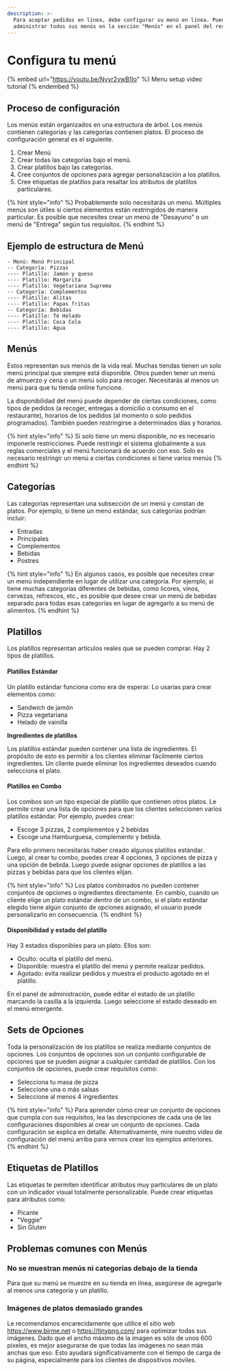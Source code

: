 ```yaml
---
description: >-
  Para aceptar pedidos en línea, debe configurar su menú en línea. Puede crear y
  administrar todos sus menús en la sección "Menús" en el panel del restaurante.
---
```


# Configura tu menú

{% embed url="https://youtu.be/Nyyr2vwB1Io" %}
Menu setup video tutorial
{% endembed %}

## Proceso de configuración

Los menús están organizados en una estructura de árbol. Los menús contienen categorías y las categorías contienen platos. El proceso de configuración general es el siguiente.

1. Crear Menú
2. Crear todas las categorías bajo el menú.
3. Crear platillos bajo las categorías.
4. Cree conjuntos de opciones para agregar personalización a los platillos.
5. Cree etiquetas de platillos para resaltar los atributos de platillos particulares.

{% hint style="info" %}
Probablemente solo necesitarás un menú. Múltiples menús son útiles si ciertos elementos están restringidos de manera particular. Es posible que necesites crear un menú de "Desayuno" o un menú de "Entrega" según tus requisitos.
{% endhint %}

## Ejemplo de estructura de Menú

```
- Menú: Menú Principal
-- Categoría: Pizzas
---- Platillo: Jamón y queso
---- Platillo: Margarita
---- Platillo: Vegetariana Suprema
-- Categoría: Complementos
---- Platillo: Alitas
---- Platillo: Papas fritas
-- Categoría: Bebidas
---- Platillo: Té Helado
---- Platillo: Coca Cola
---- Platillo: Agua
```

## Menús

Estos representan sus menús de la vida real. Muchas tiendas tienen un solo menú principal que siempre está disponible. Otros pueden tener un menú de almuerzo y cena o un menú solo para recoger. Necesitarás al menos un menú para que tu tienda online funcione.

La disponibilidad del menú puede depender de ciertas condiciones, como tipos de pedidos (a recoger, entregas a domicilio o consumo en el restaurante), horarios de los pedidos (al momento o solo pedidos programados). También pueden restringirse a determinados días y horarios.

{% hint style="info" %}
Si solo tiene un menú disponible, no es necesario imponerle restricciones. Puede restringir el sistema globalmente a sus reglas comerciales y el menú funcionará de acuerdo con eso. Solo es necesario restringir un menú a ciertas condiciones si tiene varios menús
{% endhint %}

## Categorías

Las categorías representan una subsección de un menú y constan de platos. Por ejemplo, si tiene un menú estándar, sus categorías podrían incluir:

* Entradas
* Principales
* Complementos
* Bebidas
* Postres

{% hint style="info" %}
En algunos casos, es posible que necesites crear un menú independiente en lugar de utilizar una categoría. Por ejemplo, si tiene muchas categorías diferentes de bebidas, como licores, vinos, cervezas, refrescos, etc., es posible que desee crear un menú de bebidas separado para todas esas categorías en lugar de agregarlo a su menú de alimentos.
{% endhint %}

## Platillos

Los platillos representan artículos reales que se pueden comprar. Hay 2 tipos de platillos.

#### Platillos Estándar

Un platillo estándar funciona como era de esperar. Lo usarías para crear elementos como:

* Sandwich de jamón
* Pizza vegetariana
* Helado de vainilla

**Ingredientes de platillos**

Los platillos estándar pueden contener una lista de ingredientes. El propósito de esto es permitir a los clientes eliminar fácilmente ciertos ingredientes. Un cliente puede eliminar los ingredientes deseados cuando selecciona el plato.

#### Platillos en Combo

Los combos son un tipo especial de platillo que contienen otros platos. Le permite crear una lista de opciones para que los clientes seleccionen varios platillos estándar. Por ejemplo, puedes crear:

* Escoge 3 pizzas, 2 complementos y 2 bebidas
* Escoge una Hamburguesa, complemento y bebida.

Para ello primero necesitarás haber creado algunos platillos estándar. Luego, al crear tu combo, puedes crear 4 opciones, 3 opciones de pizza y una opción de bebida. Luego puede asignar opciones de platillos a las pizzas y bebidas para que los clientes elijan.

{% hint style="info" %}
Los platos combinados no pueden contener conjuntos de opciones o ingredientes directamente. En cambio, cuando un cliente elige un plato estándar dentro de un combo, si el plato estándar elegido tiene algún conjunto de opciones asignado, el usuario puede personalizarlo en consecuencia.
{% endhint %}

#### Disponibilidad y estado del platillo

Hay 3 estados disponibles para un plato. Ellos son:

* Oculto: oculta el platillo del menú.
* Disponible: muestra el platillo del menú y permite realizar pedidos.
* Agotado: evita realizar pedidos y muestra el producto agotado en el platillo.

En el panel de administración, puede editar el estado de un platillo marcando la casilla a la izquierda. Luego seleccione el estado deseado en el menú emergente.

## Sets de Opciones

Toda la personalización de los platillos se realiza mediante conjuntos de opciones. Los conjuntos de opciones son un conjunto configurable de opciones que se pueden asignar a cualquier cantidad de platillos. Con los conjuntos de opciones, puede crear requisitos como:

* Selecciona tu masa de pizza
* Seleccione una o más salsas
* Seleccione al menos 4 ingredientes

{% hint style="info" %}
Para aprender cómo crear un conjunto de opciones que cumpla con sus requisitos, lea las descripciones de cada una de las configuraciones disponibles al crear un conjunto de opciones. Cada configuración se explica en detalle. Alternativamente, mire nuestro video de configuración del menú arriba para vernos crear los ejemplos anteriores.
{% endhint %}

## Etiquetas de Platillos

Las etiquetas te permiten identificar atributos muy particulares de un plato con un indicador visual totalmente personalizable. Puede crear etiquetas para atributos como:

* Picante
* "Veggie"
* Sin Gluten

## Problemas comunes con Menús

### No se muestran menús ni categorías debajo de la tienda

Para que su menú se muestre en su tienda en línea, asegúrese de agregarle al menos una categoría y un platillo.

### Imágenes de platos demasiado grandes

Le recomendamos encarecidamente que utilice el sitio web https://www.birme.net o https://tinypng.com/ para optimizar todas sus imágenes. Dado que el ancho máximo de la imagen es sólo de unos 600 píxeles, es mejor asegurarse de que todas las imágenes no sean más anchas que eso. Esto ayudará significativamente con el tiempo de carga de su página, especialmente para los clientes de dispositivos móviles.
